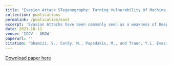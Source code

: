```yaml
---
title: "Evasion Attack STeganography: Turning Vulnerability Of Machine Learning To Adversarial Attacks Into A Real-world Application"
collection: publications
permalink: /publication/east
excerpt: 'Evasion Attacks have been commonly seen as a weakness of Deep Neural Networks. In this paper, we flip the paradigm and envision this vulnerability as a useful application. We propose EAST, a new steganography and watermarking technique based on multi-label targeted evasion attacks. The key idea of EAST is to encode data as the labels of the image that the evasion attacks produce. Our results confirm that our embedding is elusive; it not only passes unnoticed by humans, steganalysis methods , and machine-learning detectors. In addition, our embedding is resilient to soft and aggressive image tampering (87% recovery rate under jpeg compression). EAST out-performs existing deep-learning-based steganography approaches with images that are 70% denser and 73% more robust and supports multiple datasets and architectures.'
date: 2021-10-11
venue: 'ICCV - AROW'
paperurl: ''
citation: 'Ghamizi, S., Cordy, M., Papadakis, M., and Traon, Y.L. Evasion Attack STeganography: Turning Vulnerability Of Machine Learning To Adversarial Attacks Into A Real-world Application. Proceedings / IEEE International Conference on Computer Vision. IEEE International Conference on Computer Vision. '
---
```

[Download paper here](https://www.researchgate.net/publication/353934286_Evasion_Attack_STeganography_Turning_Vulnerability_Of_Machine_Learning_To_Adversarial_Attacks_Into_A_Real-world_Application)
